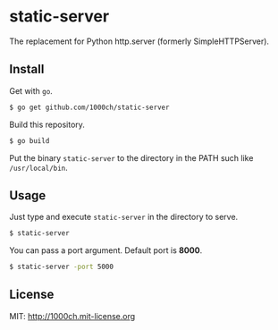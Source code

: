 # static-server

The replacement for Python http.server (formerly SimpleHTTPServer).

## Install

Get with `go`.

```sh
$ go get github.com/1000ch/static-server
```

Build this repository.

```sh
$ go build
```

Put the binary `static-server` to the directory in the PATH such like `/usr/local/bin`.

## Usage

Just type and execute `static-server` in the directory to serve.

```sh
$ static-server
```

You can pass a port argument. Default port is **8000**.

```sh
$ static-server -port 5000
```


## License

MIT: http://1000ch.mit-license.org